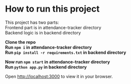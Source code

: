 # How to run this project

This project has two parts:<br/>
Frontend part is in attendance-tracker directory<br/>
Backend logic is in backend directory

**Clone the repo**<br/>
**Run ```npm i``` in attendance-tracker directory**<br/>
**Run ```pip install -r requirements.txt``` in backend directory**<br/>

**Now run ```npm start``` in attendance-tracker directory**<br/>
**Run ```python app.py``` in backend directory**<br/>

Open [http://localhost:3000](http://localhost:3000) to view it in your browser.
